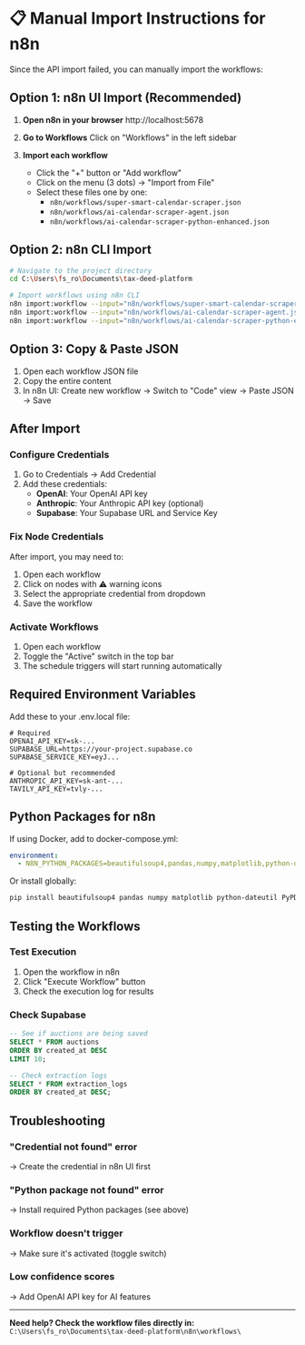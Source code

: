 # 📋 Manual Import Instructions for n8n

Since the API import failed, you can manually import the workflows:

## Option 1: n8n UI Import (Recommended)

1. **Open n8n in your browser**
   http://localhost:5678

2. **Go to Workflows**
   Click on "Workflows" in the left sidebar

3. **Import each workflow**
   - Click the "+" button or "Add workflow"
   - Click on the menu (3 dots) → "Import from File"
   - Select these files one by one:
     - `n8n/workflows/super-smart-calendar-scraper.json`
     - `n8n/workflows/ai-calendar-scraper-agent.json`
     - `n8n/workflows/ai-calendar-scraper-python-enhanced.json`

## Option 2: n8n CLI Import

```bash
# Navigate to the project directory
cd C:\Users\fs_ro\Documents\tax-deed-platform

# Import workflows using n8n CLI
n8n import:workflow --input="n8n/workflows/super-smart-calendar-scraper.json"
n8n import:workflow --input="n8n/workflows/ai-calendar-scraper-agent.json"
n8n import:workflow --input="n8n/workflows/ai-calendar-scraper-python-enhanced.json"
```

## Option 3: Copy & Paste JSON

1. Open each workflow JSON file
2. Copy the entire content
3. In n8n UI: Create new workflow → Switch to "Code" view → Paste JSON → Save

## After Import

### Configure Credentials
1. Go to Credentials → Add Credential
2. Add these credentials:
   - **OpenAI**: Your OpenAI API key
   - **Anthropic**: Your Anthropic API key (optional)
   - **Supabase**: Your Supabase URL and Service Key

### Fix Node Credentials
After import, you may need to:
1. Open each workflow
2. Click on nodes with ⚠️ warning icons
3. Select the appropriate credential from dropdown
4. Save the workflow

### Activate Workflows
1. Open each workflow
2. Toggle the "Active" switch in the top bar
3. The schedule triggers will start running automatically

## Required Environment Variables

Add these to your .env.local file:
```
# Required
OPENAI_API_KEY=sk-...
SUPABASE_URL=https://your-project.supabase.co
SUPABASE_SERVICE_KEY=eyJ...

# Optional but recommended
ANTHROPIC_API_KEY=sk-ant-...
TAVILY_API_KEY=tvly-...
```

## Python Packages for n8n

If using Docker, add to docker-compose.yml:
```yaml
environment:
  - N8N_PYTHON_PACKAGES=beautifulsoup4,pandas,numpy,matplotlib,python-dateutil,PyPDF2
```

Or install globally:
```bash
pip install beautifulsoup4 pandas numpy matplotlib python-dateutil PyPDF2 requests
```

## Testing the Workflows

### Test Execution
1. Open the workflow in n8n
2. Click "Execute Workflow" button
3. Check the execution log for results

### Check Supabase
```sql
-- See if auctions are being saved
SELECT * FROM auctions 
ORDER BY created_at DESC 
LIMIT 10;

-- Check extraction logs
SELECT * FROM extraction_logs 
ORDER BY created_at DESC;
```

## Troubleshooting

### "Credential not found" error
→ Create the credential in n8n UI first

### "Python package not found" error
→ Install required Python packages (see above)

### Workflow doesn't trigger
→ Make sure it's activated (toggle switch)

### Low confidence scores
→ Add OpenAI API key for AI features

---

**Need help? Check the workflow files directly in:**
`C:\Users\fs_ro\Documents\tax-deed-platform\n8n\workflows\`
